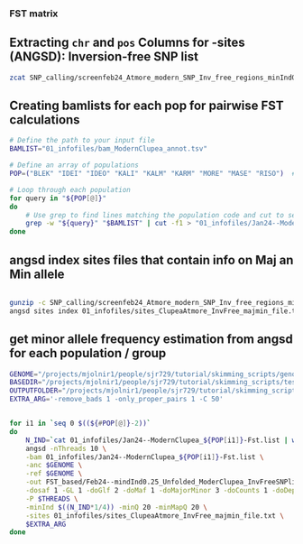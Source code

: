 ### FST matrix

## Extracting `chr` and `pos` Columns for -sites (ANGSD): Inversion-free SNP list

```sh
zcat SNP_calling/screenfeb24_Atmore_modern_SNP_Inv_free_regions_minInd0.25.pos.gz | cut -f 1,2 > 01_infofiles/sites_ClupeaAtmore_InvFree_file.txt
```

## Creating bamlists for each pop for pairwise FST calculations

```sh
# Define the path to your input file
BAMLIST="01_infofiles/bam_ModernClupea_annot.tsv"

# Define an array of populations
POP=("BLEK" "IDEI" "IDEO" "KALI" "KALM" "KARM" "MORE" "MASE" "RISO")  # Add more population codes as needed

# Loop through each population
for query in "${POP[@]}"
do 
    # Use grep to find lines matching the population code and cut to select only the bam file paths
    grep -w "${query}" "$BAMLIST" | cut -f1 > "01_infofiles/Jan24--ModernClupea_${query}-Fst.list"
done
```

## angsd index sites files that contain info on Maj an Min allele
```sh

gunzip -c SNP_calling/screenfeb24_Atmore_modern_SNP_Inv_free_regions_minInd0.25.mafs.gz | cut -f 1,2,3,4 | tail -n +2 > 01_infofiles/sites_ClupeaAtmore_InvFree_majmin_file.txt
angsd sites index 01_infofiles/sites_ClupeaAtmore_InvFree_majmin_file.txt
```

## get minor allele frequency estimation from angsd for each population / group
```sh
GENOME="/projects/mjolnir1/people/sjr729/tutorial/skimming_scripts/genomeClupea/ncbi_dataset/data/GCA_900700415.2/GCA_900700415.2_Ch_v2.0.2_genomic.fna"
BASEDIR="/projects/mjolnir1/people/sjr729/tutorial/skimming_scripts/testClupea/angsd/"
OUTPUTFOLDER="/projects/mjolnir1/people/sjr729/tutorial/skimming_scripts/testClupea/angsd/FST_based"  # Updated output folder variable
EXTRA_ARG='-remove_bads 1 -only_proper_pairs 1 -C 50'


for i1 in `seq 0 $((${#POP[@]}-2))`
do
    N_IND=`cat 01_infofiles/Jan24--ModernClupea_${POP[i1]}-Fst.list | wc -l`
    angsd -nThreads 10 \
    -bam 01_infofiles/Jan24--ModernClupea_${POP[i1]}-Fst.list \
    -anc $GENOME \
    -ref $GENOME \
    -out FST_based/Feb24--mindInd0.25_Unfolded_ModerClupea_InvFreeSNPlist_${POP[i1]} \
    -dosaf 1 -GL 1 -doGlf 2 -doMaf 1 -doMajorMinor 3 -doCounts 1 -doDepth 1 -dumpCounts 1 \
    -P $THREADS \
    -minInd $((N_IND*1/4)) -minQ 20 -minMapQ 20 \
    -sites 01_infofiles/sites_ClupeaAtmore_InvFree_majmin_file.txt \
    $EXTRA_ARG
done
